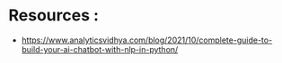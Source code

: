 # Resources : 
- https://www.analyticsvidhya.com/blog/2021/10/complete-guide-to-build-your-ai-chatbot-with-nlp-in-python/